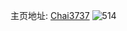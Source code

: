 主页地址: [Chai3737](https://weibo.com/u/2485803290) 
![514](https://wx4.sinaimg.cn/mw2000/942a591agy1fpqjew2z2oj20rs0v9e81.jpg) 
